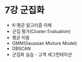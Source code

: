 # 7강 군집화
- K-평균 알고리즘 이해
- 군집 평가(Cluster Evaluation)
- 평균 이동
- GMM(Gaussian Mixture Model)
- DBSCAN
- 군집화 실습 - 고객 세그먼테이션
